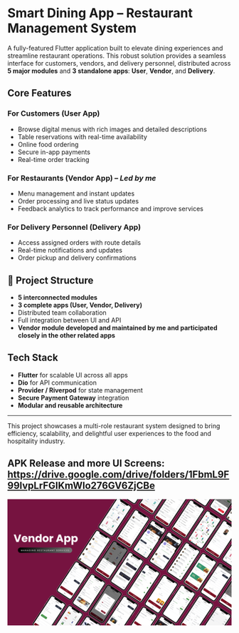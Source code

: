 # Smart Dining App – Restaurant Management System

A fully-featured Flutter application built to elevate dining experiences and streamline restaurant operations. This robust solution provides a seamless interface for customers, vendors, and delivery personnel, distributed across **5 major modules** and **3 standalone apps**: **User**, **Vendor**, and **Delivery**.

## Core Features

### For Customers (User App)
- Browse digital menus with rich images and detailed descriptions
- Table reservations with real-time availability
- Online food ordering
- Secure in-app payments
- Real-time order tracking

### For Restaurants (Vendor App) – *Led by me*
- Menu management and instant updates
- Order processing and live status updates
- Feedback analytics to track performance and improve services

### For Delivery Personnel (Delivery App)
- Access assigned orders with route details
- Real-time notifications and updates
- Order pickup and delivery confirmations

## 🧩 Project Structure

- **5 interconnected modules**
- **3 complete apps (User, Vendor, Delivery)**
- Distributed team collaboration
- Full integration between UI and API
- **Vendor module developed and maintained by me and participated closely in the other related apps**

## Tech Stack

- **Flutter** for scalable UI across all apps
- **Dio** for API communication
- **Provider / Riverpod** for state management
- **Secure Payment Gateway** integration
- **Modular and reusable architecture**

---

This project showcases a multi-role restaurant system designed to bring efficiency, scalability, and delightful user experiences to the food and hospitality industry.
## APK Release and more UI Screens: https://drive.google.com/drive/folders/1FbmL9F99lvpLrFGIKmWlo276GV6ZjCBe
![Alt](https://github.com/LogainHamdan/vendor-app/blob/d3e0bb7015e5bed3e89872492bb38f558f859701/vendor.png)

